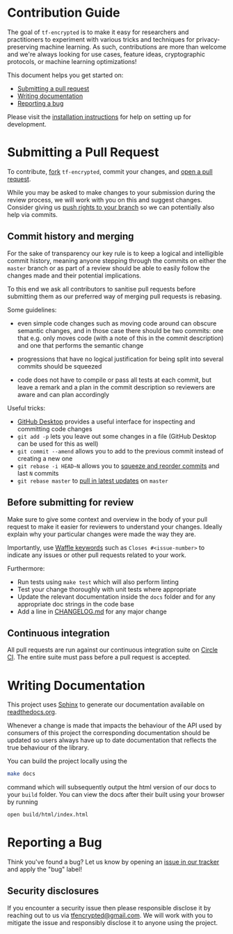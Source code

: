 # Contribution Guide

The goal of `tf-encrypted` is to make it easy for researchers and practitioners to experiment with various tricks and techniques for privacy-preserving machine learning. As such, contributions are more than welcome and we're always looking for use cases, feature ideas, cryptographic protocols, or machine learning optimizations!

This document helps you get started on:

- [Submitting a pull request](#submitting-a-pull-request)
- [Writing documentation](#writing-documentation)
- [Reporting a bug](#reporting-a-bug)

Please visit the [installation instructions](/INSTALL.md) for help on setting up for development.

# Submitting a Pull Request

To contribute, [fork](https://help.github.com/articles/fork-a-repo/) `tf-encrypted`, commit your changes, and [open a pull request](https://help.github.com/articles/using-pull-requests/).

While you may be asked to make changes to your submission during the review process, we will work with you on this and suggest changes. Consider giving us [push rights to your branch](https://help.github.com/articles/allowing-changes-to-a-pull-request-branch-created-from-a-fork/) so we can potentially also help via commits.

## Commit history and merging

For the sake of transparency our key rule is to keep a logical and intelligible commit history, meaning anyone stepping through the commits on either the `master` branch or as part of a review should be able to easily follow the changes made and their potential implications.

To this end we ask all contributors to sanitise pull requests before submitting them as our preferred way of merging pull requests is rebasing.

Some guidelines:

- even simple code changes such as moving code around can obscure semantic changes, and in those case there should be two commits: one that e.g. only moves code (with a note of this in the commit description) and one that performs the semantic change

- progressions that have no logical justification for being split into several commits should be squeezed

- code does not have to compile or pass all tests at each commit, but leave a remark and a plan in the commit description so reviewers are aware and can plan accordingly

Useful tricks:

- [GitHub Desktop](https://desktop.github.com/) provides a useful interface for inspecting and committing code changes
- `git add -p` lets you leave out some changes in a file (GitHub Desktop can be used for this as well)
- `git commit --amend` allows you to add to the previous commit instead of creating a new one
- `git rebase -i HEAD~N` allows you to [squeeze and reorder commits](https://git-scm.com/book/en/v2/Git-Tools-Rewriting-History) and last `N` commits
- `git rebase master` to [pull in latest updates](https://git-scm.com/book/en/v2/Git-Branching-Rebasing) on `master`

## Before submitting for review

Make sure to give some context and overview in the body of your pull request to make it easier for reviewers to understand your changes. Ideally explain why your particular changes were made the way they are.

Importantly, use [Waffle keywords](https://help.waffle.io/dependencies/which-keywords-are-supported-with-dependencies) such as `Closes #<issue-number>` to indicate any issues or other pull requests related to your work.

Furthermore:

- Run tests using `make test` which will also perform linting
- Test your change thoroughly with unit tests where appropriate
- Update the relevant documentation inside the `docs` folder and for any appropriate doc strings in the code base
- Add a line in [CHANGELOG.md](../CHANGELOG.md) for any major change

## Continuous integration

All pull requests are run against our continuous integration suite on [Circle CI](https://circleci.com/gh/mortendahl/workflows/tf-encrypted). The entire suite must pass before a pull request is accepted.

# Writing Documentation

This project uses [Sphinx](http://www.sphinx-doc.org/en/master/) to generate our documentation available on [readthedocs.org](https://tf-encrypted.readthedocs.io/en/latest/index.html).

Whenever a change is made that impacts the behaviour of the API used by
consumers of this project the corresponding documentation should be updated so
users always have up to date documentation that reflects the true behaviour of
the library.

You can build the project locally using the 

```sh
make docs
```

command which will
subsequently output the html version of our docs to your `build` folder. You
can view the docs after their built using your browser by running
```sh
open build/html/index.html
```

# Reporting a Bug

Think you've found a bug? Let us know by opening an [issue in our tracker](https://github.com/mortendahl/tf-encrypted/issues) and apply the "bug" label!

## Security disclosures

If you encounter a security issue then please responsible disclose it by reaching out to us via [tfencrypted@gmail.com](mailto:tfencrypted@gmail.com). We will work with you to mitigate the issue and responsibly disclose it to anyone using the project.
